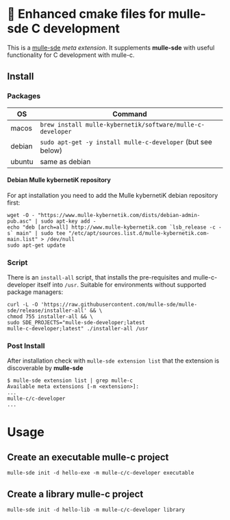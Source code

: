 # 🧢 Enhanced cmake files for mulle-sde C development

This is a [mulle-sde](/mulle-sde/mulle-sde) *meta extension*.
It supplements **mulle-sde** with useful functionality for C development
with mulle-c.


## Install

### Packages

OS      | Command
--------|------------------------------------
macos   | `brew install mulle-kybernetik/software/mulle-c-developer`
debian  | `sudo apt-get -y install mulle-c-developer` (but see below)
ubuntu  | same as debian


#### Debian Mulle kybernetiK repository

For apt installation you need to add the Mulle kybernetiK debian repository
first:

```
wget -O - "https://www.mulle-kybernetik.com/dists/debian-admin-pub.asc" | sudo apt-key add -
echo "deb [arch=all] http://www.mulle-kybernetik.com `lsb_release -c -s` main" | sudo tee "/etc/apt/sources.list.d/mulle-kybernetik.com-main.list" > /dev/null
sudo apt-get update
```


### Script

There is an `install-all` script, that installs the pre-requisites and
mulle-c-developer itself into `/usr`. Suitable for environments without
supported package managers:

```
curl -L -O 'https://raw.githubusercontent.com/mulle-sde/mulle-sde/release/installer-all' && \
chmod 755 installer-all && \
sudo SDE_PROJECTS="mulle-sde-developer;latest
mulle-c-developer;latest" ./installer-all /usr
```

### Post Install


After installation check with `mulle-sde extension list` that the extension
is discoverable by **mulle-sde**

```
$ mulle-sde extension list | grep mulle-c
Available meta extensions [-m <extension>]:
...
mulle-c/c-developer
...
```

# Usage


## Create an executable mulle-c project

```
mulle-sde init -d hello-exe -m mulle-c/c-developer executable
```

## Create a library mulle-c project

```
mulle-sde init -d hello-lib -m mulle-c/c-developer library
```

